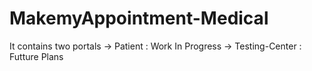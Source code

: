 # MakemyAppointment-Medical
 It contains two portals
 -> Patient
  : Work In Progress
 -> Testing-Center
  : Futture Plans
